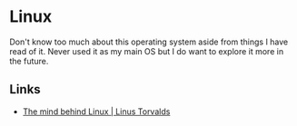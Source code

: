 # Linux
Don't know too much about this operating system aside from things I have read of it. Never used it as my main OS but I do want to explore it more in the future.

## Links
- [The mind behind Linux | Linus Torvalds](https://www.youtube.com/watch?v=o8NPllzkFhE)